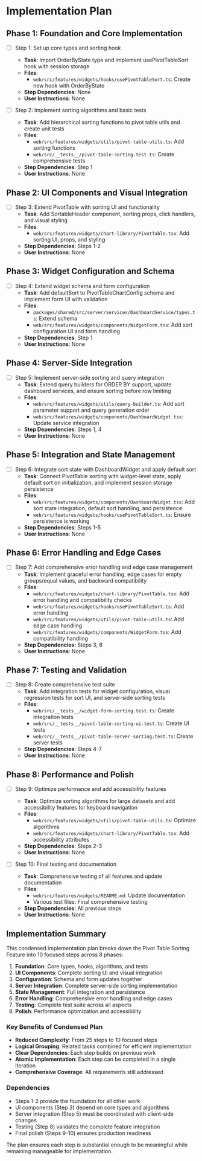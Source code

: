 # Implementation Plan

## Phase 1: Foundation and Core Implementation

- [ ] Step 1: Set up core types and sorting hook
  - **Task**: Import OrderByState type and implement usePivotTableSort hook with session storage
  - **Files**:
    - `web/src/features/widgets/hooks/usePivotTableSort.ts`: Create new hook with OrderByState
  - **Step Dependencies**: None
  - **User Instructions**: None

- [ ] Step 2: Implement sorting algorithms and basic tests
  - **Task**: Add hierarchical sorting functions to pivot table utils and create unit tests
  - **Files**:
    - `web/src/features/widgets/utils/pivot-table-utils.ts`: Add sorting functions
    - `web/src/__tests__/pivot-table-sorting.test.ts`: Create comprehensive tests
  - **Step Dependencies**: Step 1
  - **User Instructions**: None

## Phase 2: UI Components and Visual Integration

- [ ] Step 3: Extend PivotTable with sorting UI and functionality
  - **Task**: Add SortableHeader component, sorting props, click handlers, and visual styling
  - **Files**:
    - `web/src/features/widgets/chart-library/PivotTable.tsx`: Add sorting UI, props, and styling
  - **Step Dependencies**: Steps 1-2
  - **User Instructions**: None

## Phase 3: Widget Configuration and Schema

- [ ] Step 4: Extend widget schema and form configuration
  - **Task**: Add defaultSort to PivotTableChartConfig schema and implement form UI with validation
  - **Files**:
    - `packages/shared/src/server/services/DashboardService/types.ts`: Extend schema
    - `web/src/features/widgets/components/WidgetForm.tsx`: Add sort configuration UI and form handling
  - **Step Dependencies**: Step 1
  - **User Instructions**: None

## Phase 4: Server-Side Integration

- [ ] Step 5: Implement server-side sorting and query integration
  - **Task**: Extend query builders for ORDER BY support, update dashboard services, and ensure sorting before row limiting
  - **Files**:
    - `web/src/features/widgets/utils/query-builder.ts`: Add sort parameter support and query generation order
    - `web/src/features/widgets/components/DashboardWidget.tsx`: Update service integration
  - **Step Dependencies**: Steps 1, 4
  - **User Instructions**: None

## Phase 5: Integration and State Management

- [ ] Step 6: Integrate sort state with DashboardWidget and apply default sort
  - **Task**: Connect PivotTable sorting with widget-level state, apply default sort on initialization, and implement session storage persistence
  - **Files**:
    - `web/src/features/widgets/components/DashboardWidget.tsx`: Add sort state integration, default sort handling, and persistence
    - `web/src/features/widgets/hooks/usePivotTableSort.ts`: Ensure persistence is working
  - **Step Dependencies**: Steps 1-5
  - **User Instructions**: None

## Phase 6: Error Handling and Edge Cases

- [ ] Step 7: Add comprehensive error handling and edge case management
  - **Task**: Implement graceful error handling, edge cases for empty groups/equal values, and backward compatibility
  - **Files**:
    - `web/src/features/widgets/chart-library/PivotTable.tsx`: Add error handling and compatibility checks
    - `web/src/features/widgets/hooks/usePivotTableSort.ts`: Add error handling
    - `web/src/features/widgets/utils/pivot-table-utils.ts`: Add edge case handling
    - `web/src/features/widgets/components/WidgetForm.tsx`: Add compatibility handling
  - **Step Dependencies**: Steps 3, 6
  - **User Instructions**: None

## Phase 7: Testing and Validation

- [ ] Step 8: Create comprehensive test suite
  - **Task**: Add integration tests for widget configuration, visual regression tests for sort UI, and server-side sorting tests
  - **Files**:
    - `web/src/__tests__/widget-form-sorting.test.ts`: Create integration tests
    - `web/src/__tests__/pivot-table-sorting-ui.test.ts`: Create UI tests
    - `web/src/__tests__/pivot-table-server-sorting.test.ts`: Create server tests
  - **Step Dependencies**: Steps 4-7
  - **User Instructions**: None

## Phase 8: Performance and Polish

- [ ] Step 9: Optimize performance and add accessibility features
  - **Task**: Optimize sorting algorithms for large datasets and add accessibility features for keyboard navigation
  - **Files**:
    - `web/src/features/widgets/utils/pivot-table-utils.ts`: Optimize algorithms
    - `web/src/features/widgets/chart-library/PivotTable.tsx`: Add accessibility attributes
  - **Step Dependencies**: Steps 2-3
  - **User Instructions**: None

- [ ] Step 10: Final testing and documentation
  - **Task**: Comprehensive testing of all features and update documentation
  - **Files**:
    - `web/src/features/widgets/README.md`: Update documentation
    - Various test files: Final comprehensive testing
  - **Step Dependencies**: All previous steps
  - **User Instructions**: None

## Implementation Summary

This condensed implementation plan breaks down the Pivot Table Sorting Feature into 10 focused steps across 8 phases:

1. **Foundation**: Core types, hooks, algorithms, and tests
2. **UI Components**: Complete sorting UI and visual integration
3. **Configuration**: Schema and form updates together
4. **Server Integration**: Complete server-side sorting implementation
5. **State Management**: Full integration and persistence
6. **Error Handling**: Comprehensive error handling and edge cases
7. **Testing**: Complete test suite across all aspects
8. **Polish**: Performance optimization and accessibility

### Key Benefits of Condensed Plan

- **Reduced Complexity**: From 25 steps to 10 focused steps
- **Logical Grouping**: Related tasks combined for efficient implementation
- **Clear Dependencies**: Each step builds on previous work
- **Atomic Implementation**: Each step can be completed in a single iteration
- **Comprehensive Coverage**: All requirements still addressed

### Dependencies

- Steps 1-2 provide the foundation for all other work
- UI components (Step 3) depend on core types and algorithms
- Server integration (Step 5) must be coordinated with client-side changes
- Testing (Step 8) validates the complete feature integration
- Final polish (Steps 9-10) ensures production readiness

The plan ensures each step is substantial enough to be meaningful while remaining manageable for implementation.
